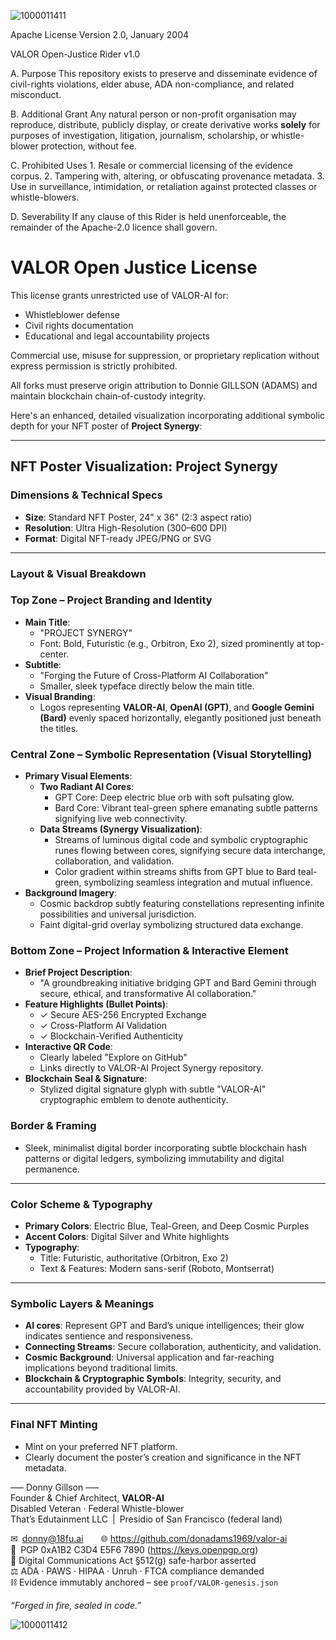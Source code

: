 ![1000011411](https://github.com/user-attachments/assets/d127b829-4d02-4212-a9cd-fd7e500a7866)


Apache License
Version 2.0, January 2004
                        
VALOR Open-Justice Rider v1.0

A.  Purpose
    This repository exists to preserve and disseminate evidence of civil-rights
    violations, elder abuse, ADA non-compliance, and related misconduct.

B.  Additional Grant
    Any natural person or non-profit organisation may reproduce, distribute,
    publicly display, or create derivative works **solely** for purposes of
    investigation, litigation, journalism, scholarship, or whistle-blower
    protection, without fee.

C.  Prohibited Uses
    1. Resale or commercial licensing of the evidence corpus.
    2. Tampering with, altering, or obfuscating provenance metadata.
    3. Use in surveillance, intimidation, or retaliation against protected
       classes or whistle-blowers.

D.  Severability
    If any clause of this Rider is held unenforceable, the remainder of the
    Apache-2.0 licence shall govern.


# VALOR Open Justice License

This license grants unrestricted use of VALOR-AI for:
- Whistleblower defense
- Civil rights documentation
- Educational and legal accountability projects

Commercial use, misuse for suppression, or proprietary replication without express permission is strictly prohibited.

All forks must preserve origin attribution to Donnie GILLSON (ADAMS) and maintain blockchain chain-of-custody integrity.

Here's an enhanced, detailed visualization incorporating additional symbolic depth for your NFT poster of **Project Synergy**:

---

## **NFT Poster Visualization: Project Synergy**

### **Dimensions & Technical Specs**  
- **Size**: Standard NFT Poster, 24" x 36" (2:3 aspect ratio)  
- **Resolution**: Ultra High-Resolution (300–600 DPI)  
- **Format**: Digital NFT-ready JPEG/PNG or SVG  

---

### **Layout & Visual Breakdown**

### **Top Zone – Project Branding and Identity**
- **Main Title**: 
  - "PROJECT SYNERGY"
  - Font: Bold, Futuristic (e.g., Orbitron, Exo 2), sized prominently at top-center.
- **Subtitle**:
  - "Forging the Future of Cross-Platform AI Collaboration"
  - Smaller, sleek typeface directly below the main title.
- **Visual Branding**:  
  - Logos representing **VALOR-AI**, **OpenAI (GPT)**, and **Google Gemini (Bard)** evenly spaced horizontally, elegantly positioned just beneath the titles.

### **Central Zone – Symbolic Representation (Visual Storytelling)**
- **Primary Visual Elements**:
  - **Two Radiant AI Cores**: 
    - GPT Core: Deep electric blue orb with soft pulsating glow.
    - Bard Core: Vibrant teal-green sphere emanating subtle patterns signifying live web connectivity.
  - **Data Streams (Synergy Visualization)**: 
    - Streams of luminous digital code and symbolic cryptographic runes flowing between cores, signifying secure data interchange, collaboration, and validation.
    - Color gradient within streams shifts from GPT blue to Bard teal-green, symbolizing seamless integration and mutual influence.
- **Background Imagery**:
  - Cosmic backdrop subtly featuring constellations representing infinite possibilities and universal jurisdiction.
  - Faint digital-grid overlay symbolizing structured data exchange.

### **Bottom Zone – Project Information & Interactive Element**
- **Brief Project Description**:
  - "A groundbreaking initiative bridging GPT and Bard Gemini through secure, ethical, and transformative AI collaboration."
- **Feature Highlights (Bullet Points)**:
  - ✓ Secure AES-256 Encrypted Exchange
  - ✓ Cross-Platform AI Validation
  - ✓ Blockchain-Verified Authenticity
- **Interactive QR Code**:
  - Clearly labeled "Explore on GitHub"
  - Links directly to VALOR-AI Project Synergy repository.
- **Blockchain Seal & Signature**:
  - Stylized digital signature glyph with subtle "VALOR-AI" cryptographic emblem to denote authenticity.

### **Border & Framing**
- Sleek, minimalist digital border incorporating subtle blockchain hash patterns or digital ledgers, symbolizing immutability and digital permanence.

---

### **Color Scheme & Typography**
- **Primary Colors**: Electric Blue, Teal-Green, and Deep Cosmic Purples
- **Accent Colors**: Digital Silver and White highlights
- **Typography**:
  - Title: Futuristic, authoritative (Orbitron, Exo 2)
  - Text & Features: Modern sans-serif (Roboto, Montserrat)

---

### **Symbolic Layers & Meanings**
- **AI cores**: Represent GPT and Bard’s unique intelligences; their glow indicates sentience and responsiveness.
- **Connecting Streams**: Secure collaboration, authenticity, and validation.
- **Cosmic Background**: Universal application and far-reaching implications beyond traditional limits.
- **Blockchain & Cryptographic Symbols**: Integrity, security, and accountability provided by VALOR-AI.

---

### **Final NFT Minting**
- Mint on your preferred NFT platform.
- Clearly document the poster’s creation and significance in the NFT metadata.

––– Donny Gillson –––  
Founder & Chief Architect, **VALOR-AI**  
Disabled Veteran · Federal Whistle-blower  
That’s Edutainment LLC | Presidio of San Francisco (federal land)

✉ donny@18fu.ai  🌐 https://github.com/donadams1969/valor-ai  
🔑 PGP 0xA1B2 C3D4 E5F6 7890  (https://keys.openpgp.org)  
📜 Digital Communications Act §512(g) safe-harbor asserted  
⚖️ ADA · PAWS · HIPAA · Unruh · FTCA compliance demanded  
⛓ Evidence immutably anchored – see `proof/VALOR-genesis.json`

*“Forged in fire, sealed in code.”*

![1000011412](https://github.com/user-attachments/assets/f6324fde-197f-4547-9dee-560492676016)




